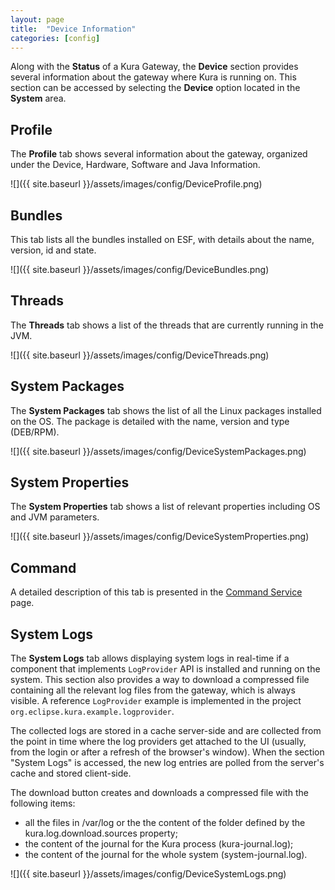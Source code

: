 ```yaml
---
layout: page
title:  "Device Information"
categories: [config]
---
```


Along with the **Status** of a Kura Gateway, the **Device** section provides several information about the  gateway where Kura is running on. This section can be accessed by selecting the **Device** option located in the **System** area. 

## Profile
The **Profile** tab shows several information about the gateway, organized under the Device, Hardware, Software and Java Information.

![]({{ site.baseurl }}/assets/images/config/DeviceProfile.png)

## Bundles
This tab lists all the bundles installed on ESF, with details about the name, version, id and state.

![]({{ site.baseurl }}/assets/images/config/DeviceBundles.png)

## Threads
The **Threads** tab shows a list of the threads that are currently running in the JVM.

![]({{ site.baseurl }}/assets/images/config/DeviceThreads.png)

## System Packages
The **System Packages** tab shows the list of all the Linux packages installed on the OS. The package is detailed with the name, version and type (DEB/RPM).

![]({{ site.baseurl }}/assets/images/config/DeviceSystemPackages.png)

## System Properties
The **System Properties** tab shows a list of relevant properties including OS and JVM parameters.

![]({{ site.baseurl }}/assets/images/config/DeviceSystemProperties.png)

## Command
A detailed description of this tab is presented in the [Command Service](../builtin/command-service.html) page.

## System Logs
The **System Logs** tab allows displaying system logs in real-time if a component that implements `LogProvider` API is installed and running on the system. This section also provides a way to download a compressed file containing all the relevant log files from the gateway, which is always visible. A reference `LogProvider` example is implemented in the project `org.eclipse.kura.example.logprovider`.

The collected logs are stored in a cache server-side and are collected from the point in time where the log providers get attached to the UI (usually, from the login or after a refresh of the browser's window). When the section "System Logs" is accessed, the new log entries are polled from the server's cache and stored client-side.

The download button creates and downloads a compressed file with the following items:

- all the files in /var/log or the the content of the folder defined by the kura.log.download.sources property;
- the content of the journal for the Kura process (kura-journal.log);
- the content of the journal for the whole system (system-journal.log).

![]({{ site.baseurl }}/assets/images/config/DeviceSystemLogs.png)
